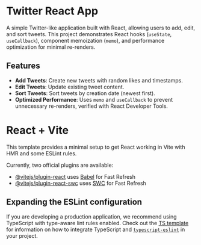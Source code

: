 
# Twitter React App

A simple Twitter-like application built with React, allowing users to add, edit, and sort tweets. This project demonstrates React hooks (`useState`, `useCallback`), component memoization (`memo`), and performance optimization for minimal re-renders.

## Features
- **Add Tweets**: Create new tweets with random likes and timestamps.
- **Edit Tweets**: Update existing tweet content.
- **Sort Tweets**: Sort tweets by creation date (newest first).
- **Optimized Performance**: Uses `memo` and `useCallback` to prevent unnecessary re-renders, verified with React Developer Tools.


# React + Vite

This template provides a minimal setup to get React working in Vite with HMR and some ESLint rules.

Currently, two official plugins are available:

- [@vitejs/plugin-react](https://github.com/vitejs/vite-plugin-react/blob/main/packages/plugin-react) uses [Babel](https://babeljs.io/) for Fast Refresh
- [@vitejs/plugin-react-swc](https://github.com/vitejs/vite-plugin-react/blob/main/packages/plugin-react-swc) uses [SWC](https://swc.rs/) for Fast Refresh

## Expanding the ESLint configuration

If you are developing a production application, we recommend using TypeScript with type-aware lint rules enabled. Check out the [TS template](https://github.com/vitejs/vite/tree/main/packages/create-vite/template-react-ts) for information on how to integrate TypeScript and [`typescript-eslint`](https://typescript-eslint.io) in your project.


